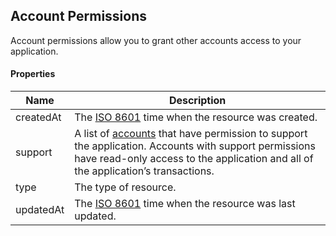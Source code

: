## Account Permissions

Account permissions allow you to grant other accounts access to your application.

#### Properties

<table>
    <thead>
        <tr>
            <th>Name</th>
            <th>Description</th>
        </tr>
    </thead>
    <tbody>
        <tr>
            <td>createdAt</td>
            <td>The <a href="http://en.wikipedia.org/wiki/ISO_8601">ISO 8601</a> time when the resource was created.</td>
        </tr>
        <tr>
            <td>support</td>
            <td>A list of <a href="#accounts">accounts</a> that have permission to support the application. Accounts with support permissions have read-only access to the application and all of the application’s transactions.</td>
        </tr>
        <tr>
            <td>type</td>
            <td>The type of resource.</td>
        </tr>
        <tr>
            <td>updatedAt</td>
            <td>The <a href="http://en.wikipedia.org/wiki/ISO_8601">ISO 8601</a> time when the resource was last updated.</td>
        </tr>
    </tbody>
</table>














